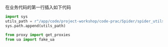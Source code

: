 在业务代码的第一行插入如下代码

```python
import sys
utils_path = r"/app/code/project-workshop/code-prac/Spider/spider_utils"
sys.path.append(utils_path)

from proxy import get_proxies
from ua import fake_ua
```
